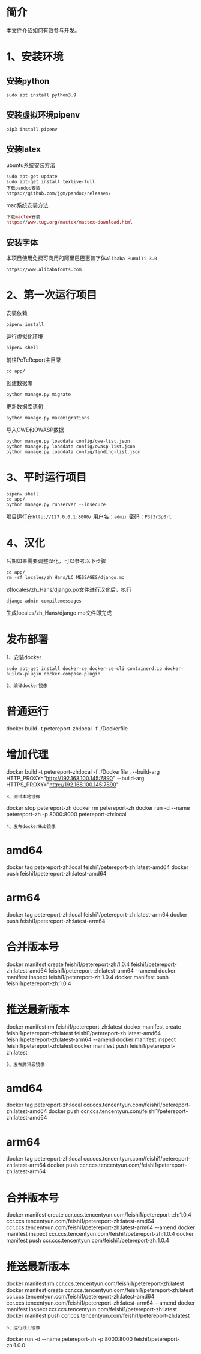 # 简介
本文件介绍如何有效参与开发。

# 1、安装环境
## 安装python
```
sudo apt install python3.9
```
## 安装虚拟环境pipenv
```
pip3 install pipenv
```
## 安装latex
ubuntu系统安装方法
``` ubuntu
sudo apt-get update
sudo apt-get install texlive-full
下载pandoc安装
https://github.com/jgm/pandoc/releases/
```
mac系统安装方法
``` mac
下载mactex安装
https://www.tug.org/mactex/mactex-download.html
```
## 安装字体
本项目使用免费可商用的阿里巴巴惠普字体`Alibaba PuHuiTi 3.0`
```
https://www.alibabafonts.com
```
# 2、第一次运行项目
安装依赖
```
pipenv install
```
运行虚拟化环境
```
pipenv shell
```
前往PeTeReport主目录
```
cd app/
```
创建数据库
```
python manage.py migrate
```
更新数据库语句
```
python manage.py makemigrations
```
导入CWE和OWASP数据
```
python manage.py loaddata config/cwe-list.json
python manage.py loaddata config/owasp-list.json
python manage.py loaddata config/finding-list.json
```

# 3、平时运行项目
```
pipenv shell
cd app/
python manage.py runserver --insecure
```
项目运行在`http://127.0.0.1:8000/`
用户名：`admin`
密码：`P3t3r3p0rt`

# 4、汉化
后期如果需要调整汉化，可以参考以下步骤
```
cd app/
rm -rf locales/zh_Hans/LC_MESSAGES/django.mo
```
对locales/zh_Hans/django.po文件进行汉化后，执行
```
django-admin compilemessages
```
生成locales/zh_Hans/django.mo文件即完成


# 发布部署
1、安装docker
```
sudo apt-get install docker-ce docker-ce-cli containerd.io docker-buildx-plugin docker-compose-plugin
```
```
2、编译docker镜像
```
# 普通运行
docker build -t petereport-zh:local -f ./Dockerfile .
# 增加代理
docker build -t petereport-zh:local -f ./Dockerfile . --build-arg HTTP_PROXY="http://192.168.100.145:7890" --build-arg HTTPS_PROXY="http://192.168.100.145:7890"
```
3、测试本地镜像
```
docker stop petereport-zh
docker rm petereport-zh
docker run -d --name petereport-zh -p 8000:8000 petereport-zh:local
```
4、发布dockerHub镜像
```
# amd64
docker tag petereport-zh:local feishi1/petereport-zh:latest-amd64
docker push feishi1/petereport-zh:latest-amd64

# arm64
docker tag petereport-zh:local feishi1/petereport-zh:latest-arm64
docker push feishi1/petereport-zh:latest-arm64

# 合并版本号
docker manifest create feishi1/petereport-zh:1.0.4 feishi1/petereport-zh:latest-amd64 feishi1/petereport-zh:latest-arm64 --amend
docker manifest inspect feishi1/petereport-zh:1.0.4
docker manifest push feishi1/petereport-zh:1.0.4

# 推送最新版本
docker manifest rm feishi1/petereport-zh:latest
docker manifest create feishi1/petereport-zh:latest feishi1/petereport-zh:latest-amd64 feishi1/petereport-zh:latest-arm64 --amend
docker manifest inspect feishi1/petereport-zh:latest
docker manifest push feishi1/petereport-zh:latest
```
5、发布腾讯云镜像
```
# amd64
docker tag petereport-zh:local ccr.ccs.tencentyun.com/feishi1/petereport-zh:latest-amd64
docker push ccr.ccs.tencentyun.com/feishi1/petereport-zh:latest-amd64

# arm64
docker tag petereport-zh:local ccr.ccs.tencentyun.com/feishi1/petereport-zh:latest-arm64
docker push ccr.ccs.tencentyun.com/feishi1/petereport-zh:latest-arm64

# 合并版本号
docker manifest create ccr.ccs.tencentyun.com/feishi1/petereport-zh:1.0.4 ccr.ccs.tencentyun.com/feishi1/petereport-zh:latest-amd64 ccr.ccs.tencentyun.com/feishi1/petereport-zh:latest-arm64 --amend
docker manifest inspect ccr.ccs.tencentyun.com/feishi1/petereport-zh:1.0.4
docker manifest push ccr.ccs.tencentyun.com/feishi1/petereport-zh:1.0.4

# 推送最新版本
docker manifest rm ccr.ccs.tencentyun.com/feishi1/petereport-zh:latest
docker manifest create ccr.ccs.tencentyun.com/feishi1/petereport-zh:latest ccr.ccs.tencentyun.com/feishi1/petereport-zh:latest-amd64 ccr.ccs.tencentyun.com/feishi1/petereport-zh:latest-arm64 --amend
docker manifest inspect ccr.ccs.tencentyun.com/feishi1/petereport-zh:latest
docker manifest push ccr.ccs.tencentyun.com/feishi1/petereport-zh:latest



```
6、运行线上镜像
```
docker run -d --name petereport-zh -p 8000:8000 feishi1/petereport-zh:1.0.0
```

